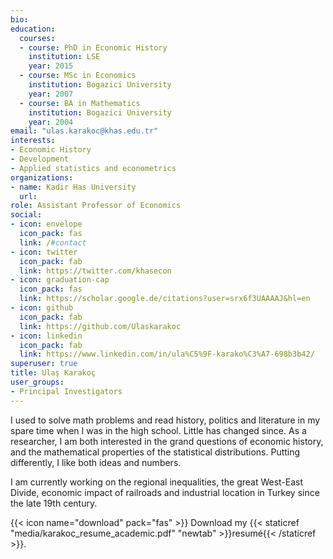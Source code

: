 ```yaml
---
bio: 
education:
  courses:
  - course: PhD in Economic History
    institution: LSE
    year: 2015
  - course: MSc in Economics
    institution: Bogazici University
    year: 2007
  - course: BA in Mathematics
    institution: Bogazici University
    year: 2004
email: "ulas.karakoc@khas.edu.tr"
interests:
- Economic History
- Development
- Applied statistics and econometrics
organizations:
- name: Kadir Has University
  url: 
role: Assistant Professor of Economics
social:
- icon: envelope
  icon_pack: fas
  link: /#contact
- icon: twitter
  icon_pack: fab
  link: https://twitter.com/khasecon
- icon: graduation-cap
  icon_pack: fas
  link: https://scholar.google.de/citations?user=srx6f3UAAAAJ&hl=en
- icon: github
  icon_pack: fab
  link: https://github.com/Ulaskarakoc
- icon: linkedin
  icon_pack: fab
  link: https://www.linkedin.com/in/ula%C5%9F-karako%C3%A7-698b3b42/
superuser: true
title: Ulaş Karakoç
user_groups:
- Principal Investigators
---
```


I used to solve math problems and read history, politics and literature in my spare time when I was in the high school. Little has changed since. As a researcher, I am both interested in the grand questions of economic history, and the mathematical properties of the statistical distributions. Putting differently, I like both ideas and numbers.

I am currently working on the regional inequalities, the great West-East Divide, economic impact of railroads and industrial location in Turkey since the late 19th century.


{{< icon name="download" pack="fas" >}} Download my {{< staticref "media/karakoc_resume_academic.pdf" "newtab" >}}resumé{{< /staticref >}}.
